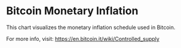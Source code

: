 Bitcoin Monetary Inflation
========

This chart visualizes the monetary inflation schedule used in Bitcoin.

For more info, visit: https://en.bitcoin.it/wiki/Controlled_supply